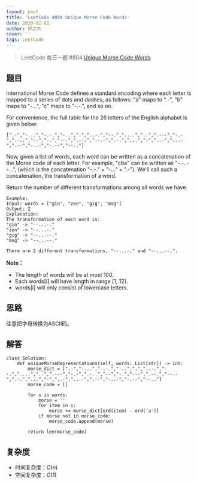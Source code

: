 ```yaml
---
layout: post
title: 'LeetCode #804 Unique Morse Code Words'
date: 2020-02-01
author: 郑之杰
cover: ''
tags: LeetCode
---
```


> LeetCode 每日一题 #804.[Unique Morse Code Words](https://leetcode-cn.com/problems/unique-morse-code-words/)

## 题目
International Morse Code defines a standard encoding where each letter is mapped to a series of dots and dashes, as follows: "a" maps to ".-", "b" maps to "-...", "c" maps to "-.-.", and so on.

For convenience, the full table for the 26 letters of the English alphabet is given below:

```
[".-","-...","-.-.","-..",".","..-.","--.","....","..",".---","-.-",".-..","--","-.","---",".--.","--.-",".-.","...","-","..-","...-",".--","-..-","-.--","--.."]
```

Now, given a list of words, each word can be written as a concatenation of the Morse code of each letter. For example, "cba" can be written as "-.-..--...", (which is the concatenation "-.-." + "-..." + ".-"). We'll call such a concatenation, the transformation of a word.

Return the number of different transformations among all words we have.

```
Example:
Input: words = ["gin", "zen", "gig", "msg"]
Output: 2
Explanation: 
The transformation of each word is:
"gin" -> "--...-."
"zen" -> "--...-."
"gig" -> "--...--."
"msg" -> "--...--."

There are 2 different transformations, "--...-." and "--...--.".
```

**Note：**
- The length of words will be at most 100.
- Each words[i] will have length in range [1, 12].
- words[i] will only consist of lowercase letters.

## 思路
注意把字母转换为ASCII码。

## 解答
```
class Solution:
    def uniqueMorseRepresentations(self, words: List[str]) -> int:
        morse_dict = [".-","-...","-.-.","-..",".","..-.","--.","....","..",".---","-.-",".-..","--","-.","---",".--.","--.-",".-.","...","-","..-","...-",".--","-..-","-.--","--.."]
        morse_code = []
        
        for s in words:
            morse = ''
            for item in s:
                morse += morse_dict[ord(item) - ord('a')]
            if morse not in morse_code:
                morse_code.append(morse)

        return len(morse_code)
```

## 复杂度
- 时间复杂度：$O(n)$
- 空间复杂度：$O(1)$